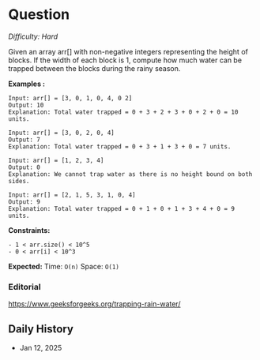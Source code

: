 # Question 

_Difficulty: Hard_

Given an array arr[] with non-negative integers representing the height of blocks. If the width of each block is 1, compute how much water can be trapped between the blocks during the rainy season. 

**Examples :**
```
Input: arr[] = [3, 0, 1, 0, 4, 0 2]
Output: 10
Explanation: Total water trapped = 0 + 3 + 2 + 3 + 0 + 2 + 0 = 10 units.

Input: arr[] = [3, 0, 2, 0, 4]
Output: 7
Explanation: Total water trapped = 0 + 3 + 1 + 3 + 0 = 7 units.

Input: arr[] = [1, 2, 3, 4]
Output: 0
Explanation: We cannot trap water as there is no height bound on both sides.

Input: arr[] = [2, 1, 5, 3, 1, 0, 4]
Output: 9
Explanation: Total water trapped = 0 + 1 + 0 + 1 + 3 + 4 + 0 = 9 units.
```

**Constraints:**
```
- 1 < arr.size() < 10^5
- 0 < arr[i] < 10^3
```

**Expected:**
Time: `O(n)`
Space: `O(1)`

### Editorial
https://www.geeksforgeeks.org/trapping-rain-water/

## Daily History
- Jan 12, 2025